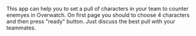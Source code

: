 This app can help you to set a pull of characters in your team to counter enemyes in Overwatch.
On first page you should to choose 4 characters and then press "ready" button.
Just discuss the best pull with your teammates.
